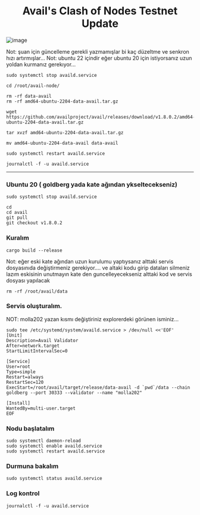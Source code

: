 # <h1 align="center">Avail's Clash of Nodes Testnet Update</h1>

![image](https://github.com/molla202/Avail/assets/91562185/a6461113-7737-40a0-9d2a-3049a7097663)

Not: şuan için güncelleme gerekli yazmamışlar bi kaç düzeltme ve senkron hızı artırmışlar...
Not: ubuntu 22 içindir eğer ubuntu 20 için istiyorsanız uzun yoldan kurmanız gerekıyor...

```
sudo systemctl stop availd.service
```
```
cd /root/avail-node/
```
```
rm -rf data-avail
rm -rf amd64-ubuntu-2204-data-avail.tar.gz
```
```
wget https://github.com/availproject/avail/releases/download/v1.8.0.2/amd64-ubuntu-2204-data-avail.tar.gz
```
```
tar xvzf amd64-ubuntu-2204-data-avail.tar.gz
```
```
mv amd64-ubuntu-2204-data-avail data-avail
```
```
sudo systemctl restart availd.service
```
```
journalctl -f -u availd.service
```
------------------------------------------

### Ubuntu 20 ( goldberg yada kate ağından ykseltecekseniz)
```
sudo systemctl stop availd.service
```
```
cd
cd avail
git pull
git checkout v1.8.0.2
```
### Kuralım
```
cargo build --release
```
Not: eğer eski kate ağından uzun kurulumu yaptıysanız alttaki servis dosyasınıda değiştirmeniz gerekiyor.... ve altaki kodu girip dataları silmeniz lazım eskisinin unutmayın kate den guncelleyecekseniz alttaki kod ve servis dosyası yapılacak
```
rm -rf /root/avail/data
```
### Servis oluşturalım.
NOT: molla202 yazan kısmı değiştiriniz explorerdeki görünen isminiz...
```
sudo tee /etc/systemd/system/availd.service > /dev/null <<'EOF'
[Unit]
Description=Avail Validator
After=network.target
StartLimitIntervalSec=0

[Service]
User=root
Type=simple
Restart=always
RestartSec=120
ExecStart=/root/avail/target/release/data-avail -d `pwd`/data --chain goldberg --port 30333 --validator --name "molla202"

[Install]
WantedBy=multi-user.target
EOF
```

### Nodu başlatalım
```
sudo systemctl daemon-reload
sudo systemctl enable availd.service
sudo systemctl restart availd.service
```

### Durmuna bakalım
```
sudo systemctl status availd.service
```

### Log kontrol
```
journalctl -f -u availd.service
```
